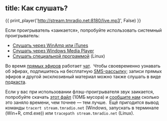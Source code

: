 title: Как слушать?
---

{{ print_player('http://stream.tmradio.net:8180/live.mp3', False) }}

Если проигрыватель «заикается», попробуйте использовать системный проигрыватель:

- [Слушать через WinAmp или iTunes](/playlist.pls)
- [Слушать через Windows Media Player](/playlist.m3u)
- [Слушать специальной программой][cl] (Linux)

Во время [прямых эфиров][li] работает [чат][ch].  Чтобы своевременно узнавать об
эфирах, подпишитесь на бесплатную [SMS-рассылку][sm]; записи прямых эфиров и
другой эксклюзивный материал можно также слушать в виде [подкаста][pc].

Если у вас при использовании флэш-проигрывателя звук заикается, попробуйте
скачать [этот файл][zz] (10МБ мусора) и [сообщите нам][fb] сколько это заняло
времени, чем точнее — тем лучше.  Ещё пригодится вывод команды `tracert
stream.tmradio.net` (Windows, запускать в терминале (Win+R, cmd.exe)) или
`tracepath stream.tmradio.net` (Linux).

[cl]: http://app.tmradio.net/
[li]: /live.html
[ch]: /chat.html
[sm]: /sms.html
[pc]: /podcast/
[zz]: http://files.tmradio.net/test.dat
[fb]: /feedback.html
